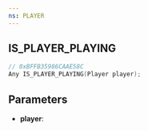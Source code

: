 ```yaml
---
ns: PLAYER
---
```

## IS_PLAYER_PLAYING

```c
// 0xBFFB35986CAAE58C
Any IS_PLAYER_PLAYING(Player player);
```

## Parameters
* **player**:
